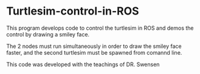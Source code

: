 # Turtlesim-control-in-ROS

This program develops code to control the turtlesim in ROS and demos the control by drawing a smiley face.

The 2 nodes must run simultaneously in order to draw the smiley face faster, and the second turtlesim must be spawned from comannd line.

This code was developed with the teachings of DR. Swensen 
